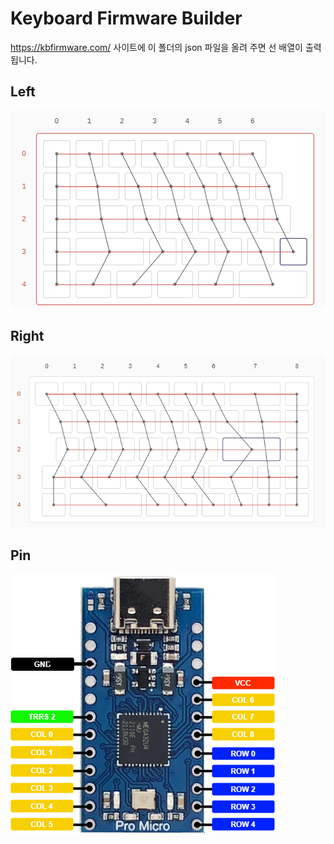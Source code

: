 # Keyboard Firmware Builder
https://kbfirmware.com/ 사이트에 이 폴더의 json 파일을 올려 주면 선 배열이 출력 됩니다.

## Left
![layout](https://github.com/gyuha/my-keyboard/blob/main/kbfirmware/left.png?raw=true)

## Right
![layout](https://github.com/gyuha/my-keyboard/blob/main/kbfirmware/right.png?raw=true)

## Pin
![layout](https://github.com/gyuha/my-keyboard/blob/main/kbfirmware/pin.png?raw=true)




